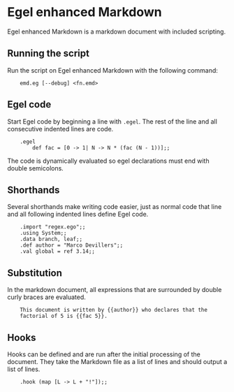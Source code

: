 # Egel enhanced Markdown

Egel enhanced Markdown is a markdown document with included scripting.

## Running the script

Run the script on Egel enhanced Markdown with the following command:

```
    emd.eg [--debug] <fn.emd>
```

## Egel code

Start Egel code by beginning a line with `.egel`. The rest of the
line and all consecutive indented lines are code.

```
    .egel
        def fac = [0 -> 1| N -> N * (fac (N - 1))];;
```

The code is dynamically evaluated so egel declarations must end
with double semicolons.

## Shorthands

Several shorthands make writing code easier, just as normal code
that line and all following indented lines define Egel code.

```
    .import "regex.ego";;
    .using System;;
    .data branch, leaf;;
    .def author = "Marco Devillers";;
    .val global = ref 3.14;;
```

## Substitution

In the markdown document, all expressions that are surrounded by double
curly braces are evaluated.

```
    This document is written by {{author}} who declares that the 
    factorial of 5 is {{fac 5}}.
```

## Hooks

Hooks can be defined and are run after the initial processing of the
document. They take the Markdown file as a list of lines and should
output a list of lines.

```
    .hook (map [L -> L + "!"]);;
```
